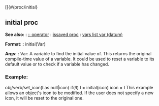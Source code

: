 []{#/proc/initial}
## initial proc
**See also:**
:   [:: operator](#/operator/::)
:   [issaved proc](#/proc/issaved)
:   [vars list var (datum)](#/datum/var/vars)
<!-- -->
**Format:**
:   initial(Var)
<!-- -->
**Args:**
:   Var: A variable to find the initial value of.
This returns the original compile-time value of a variable. It could be
used to reset a variable to its default value or to check if a variable
has changed.
### Example:
obj/verb/set_icon(I as null\|icon) if(!I) I = initial(icon) icon = I
This example allows an object\'s icon to be modified. If the user does
not specify a new icon, it will be reset to the original one.
